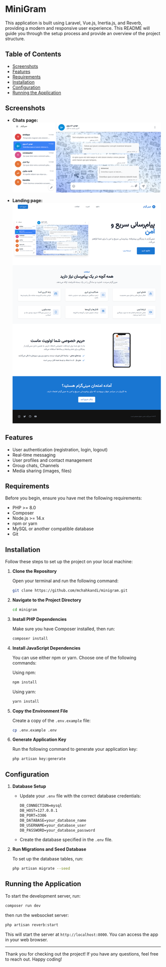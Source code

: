 # MiniGram

This application is built using Laravel, Vue.js, Inertia.js, and Reverb, providing a modern and responsive user experience. This README will guide you through the setup process and provide an overview of the project structure.

## Table of Contents

- [Screenshots](#screenshots)
- [Features](#features)
- [Requirements](#requirements)
- [Installation](#installation)
- [Configuration](#configuration)
- [Running the Application](#running-the-application)

## Screenshots

* **Chats page:**
  ![Chat Interface Screenshot](public/assets/img/screenshot.png)

* **Landing page:**
  ![Landing Page Screenshot](public/assets/img/landing.png)


## Features

- User authentication (registration, login, logout)
- Real-time messaging
- User profiles and contact management
- Group chats, Channels
- Media sharing (images, files)

## Requirements

Before you begin, ensure you have met the following requirements:

- PHP >= 8.0
- Composer
- Node.js >= 14.x
- npm or yarn
- MySQL or another compatible database
- Git

## Installation

Follow these steps to set up the project on your local machine:

1. **Clone the Repository**

   Open your terminal and run the following command:

   ```bash
   git clone https://github.com/mchahkandi/minigram.git
   ```


2. **Navigate to the Project Directory**

   ```bash
   cd minigram
   ```

3. **Install PHP Dependencies**

   Make sure you have Composer installed, then run:

   ```bash
   composer install
   ```

4. **Install JavaScript Dependencies**

   You can use either npm or yarn. Choose one of the following commands:

   Using npm:

   ```bash
   npm install
   ```

   Using yarn:

   ```bash
   yarn install
   ```

5. **Copy the Environment File**

   Create a copy of the `.env.example` file:

   ```bash
   cp .env.example .env
   ```

6. **Generate Application Key**

   Run the following command to generate your application key:

   ```bash
   php artisan key:generate
   ```

## Configuration

1. **Database Setup**

   - Update your `.env` file with the correct database credentials:

     ```env
     DB_CONNECTION=mysql
     DB_HOST=127.0.0.1
     DB_PORT=3306
     DB_DATABASE=your_database_name
     DB_USERNAME=your_database_user
     DB_PASSWORD=your_database_password
     ```

   - Create the database specified in the `.env` file.

2. **Run Migrations and Seed Database**

   To set up the database tables, run:

   ```bash
   php artisan migrate --seed
   ```

## Running the Application

To start the development server, run:

```bash
composer run dev
```

then run the websocket server:

```bash
php artisan reverb:start
```

This will start the server at `http://localhost:8000`. You can access the app in your web browser.

---

Thank you for checking out the project! If you have any questions, feel free to reach out. Happy coding!
